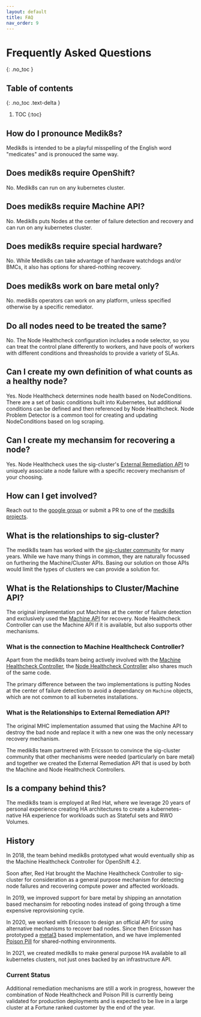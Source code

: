 ```yaml
---
layout: default
title: FAQ
nav_order: 9
---
```


# Frequently Asked Questions
{: .no_toc }

## Table of contents
{: .no_toc .text-delta }

1. TOC
{:toc}

## How do I pronounce Medik8s?

Medik8s is intended to be a playful misspelling of the English word "medicates" and is pronouced the same way.

## Does medik8s require OpenShift?

No.  Medik8s can run on any kubernetes cluster.

## Does medik8s require Machine API?

No.  Medik8s puts Nodes at the center of failure detection and recovery and can
run on any kubernetes cluster.

## Does medik8s require special hardware?

No.  While Medik8s can take advantage of hardware watchdogs and/or BMCs, it also
has options for shared-nothing recovery.

## Does medik8s work on bare metal only?
No. medik8s operators can work on any platform, unless specified otherwise by a specific remediator.

## Do all nodes need to be treated the same?

No.  The Node Healthcheck configuration includes a node selector, so you can
treat the control plane differently to workers, and have pools of workers with
different conditions and threasholds to provide a variety of SLAs.

## Can I create my own definition of what counts as a healthy node?

Yes.  Node Healthcheck determines node health based on NodeConditions.  There
are a set of basic conditions built into Kubernetes, but additional conditions
can be defined and then referenced by Node Healthcheck.  Node Problem Detector
is a common tool for creating and updating NodeConditions based on log scraping.

## Can I create my mechansim for recovering a node?

Yes.  Node Healthcheck uses the sig-cluster's [External Remediation API](https://github.com/kubernetes-sigs/cluster-api/blob/master/docs/proposals/20191030-machine-health-checking.md#external-remediation)
to uniquely associate a node failure with a specific recovery mechanism of 
your choosing. 

## How can I get involved?

Reach out to the [google group](https://groups.google.com/g/medik8s) or submit 
a PR to one of the [medki8s projects](https://github.com/medik8s/).

## What is the relationships to sig-cluster?

The medik8s team has worked with the [sig-cluster
community](https://github.com/kubernetes/community/tree/master/sig-cluster-lifecycle)
for many years.  While we have many things in common, they are naturally
focussed on furthering the Machine/Cluster APIs.  Basing our solution on those
APIs would limit the types of clusters we can provide a solution for.

## What is the Relationships to Cluster/Machine API?

The original implementation put Machines at the center of failure detection and
exclusively used the [Machine
API](https://github.com/kubernetes-sigs/cluster-api/blob/HEAD/docs/proposals/20181121-machine-api.md)
for recovery.  Node Healthcheck Controller can use the Machine API if it is
available, but also supports other mechanisms.

### What is the connection to Machine Healthcheck Controller?

Apart from the medik8s team being actively involved with the [Machine
Healthcheck
Controller](https://github.com/kubernetes-sigs/cluster-api/blob/master/controllers/machinehealthcheck_controller.go),
the [Node Healthcheck
Controller](https://github.com/medik8s/node-healthcheck-operator) also shares
much of the same code.

The primary difference between the two implementations is putting Nodes at the
center of failure detection to avoid a dependancy on `Machine` objects, which
are not common to all kubernetes installations.

### What is the Relationships to External Remediation API?

The original MHC implementation assumed that using the Machine API to destroy
the bad node and replace it with a new one was the only necessary recovery
mechanism.

The medik8s team partnered with Ericsson to convince the sig-cluster community
that other mechanisms were needed (particularly on bare metal) and together we
created the External Remediation API that is used by both the Machine and Node
Healthcheck Controllers.

## Is a company behind this?

The medik8s team is employed at Red Hat, where we leverage 20 years of personal
experience creating HA architectures to create a kubernetes-native HA experience for
workloads such as Stateful sets and RWO Volumes.

## History

In 2018, the team behind medik8s prototyped what would eventually ship as the
Machine Healthcheck Controller for OpenShift 4.2.

Soon after, Red Hat brought the Machine Healthcheck Controller to sig-cluster
for consideration as a general purpose mechanism for detecting node failures and
recovering compute power and affected workloads.

In 2019, we improved support for bare metal by shipping an
annotation based mechansim for rebooting nodes instead of going through a time
expensive reprovisioning cycle.

In 2020, we worked with Ericsson to design an official API for using alternative
mechanisms to recover bad nodes.  Since then Ericsson has prototyped a
[metal3](http://metal3.io/) based implementation, and we have implemented
[Poison Pill](/PoisonPill) for shared-nothing environments.

In 2021, we created medik8s to make general purpose HA available
to all kubernetes clusters, not just ones backed by an infrastructure API.

### Current Status

Additional remediation mechanisms are still a work in progress, however the
combination of Node Healthcheck and Poison Pill is currently being validated
for production deployments and is expected to be live in a large cluster at a
Fortune ranked customer by the end of the year.
